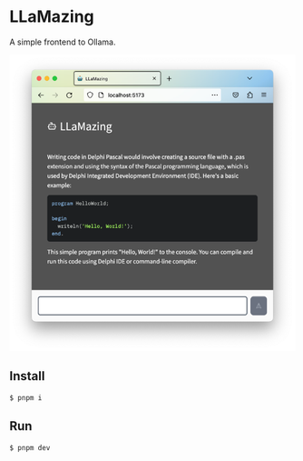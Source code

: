 # LLaMazing

A simple frontend to Ollama.

![](screenshot.png)

## Install

```shell
$ pnpm i
```

## Run

```shell
$ pnpm dev
```
